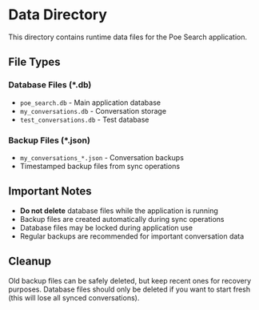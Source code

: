 # Data Directory

This directory contains runtime data files for the Poe Search application.

## File Types

### Database Files (*.db)
- `poe_search.db` - Main application database
- `my_conversations.db` - Conversation storage
- `test_conversations.db` - Test database

### Backup Files (*.json)
- `my_conversations_*.json` - Conversation backups
- Timestamped backup files from sync operations

## Important Notes

- **Do not delete** database files while the application is running
- Backup files are created automatically during sync operations
- Database files may be locked during application use
- Regular backups are recommended for important conversation data

## Cleanup

Old backup files can be safely deleted, but keep recent ones for recovery purposes.
Database files should only be deleted if you want to start fresh (this will lose all synced conversations).
